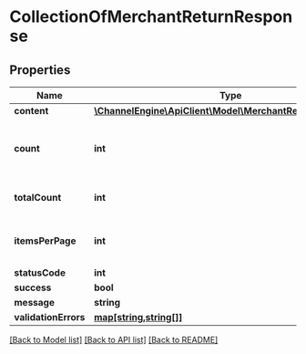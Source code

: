 # CollectionOfMerchantReturnResponse

## Properties
Name | Type | Description | Notes
------------ | ------------- | ------------- | -------------
**content** | [**\ChannelEngine\ApiClient\Model\MerchantReturnResponse[]**](MerchantReturnResponse.md) |  | [optional] 
**count** | **int** | The number of items in the current response | [optional] 
**totalCount** | **int** | The total number of items | [optional] 
**itemsPerPage** | **int** | The number of items per page | [optional] 
**statusCode** | **int** |  | [optional] 
**success** | **bool** |  | [optional] 
**message** | **string** |  | [optional] 
**validationErrors** | [**map[string,string[]]**](array.md) |  | [optional] 

[[Back to Model list]](../README.md#documentation-for-models) [[Back to API list]](../README.md#documentation-for-api-endpoints) [[Back to README]](../README.md)


